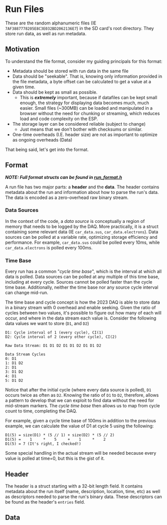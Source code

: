 # Run Files
These are the random alphanumeric files (IE `7AF3887778205E8C3E032BD2062136E7`) in the SD card's root directory. They store run data, as well as run metadata. 

## Motivation
To understand the file format, consider my guiding principals for this format:
- Metadata should be stored with run data in the same file
- Data should be "seekable". That is, knowing only information provided in the file metadata, a byte offset can be calculated to get a value at a given time.
- Data should be kept as small as possible.
  - This is ***extremely*** important, because if datafiles can be kept small enough, the strategy for displaying data becomes much, much easier. Small files (~300MB) can be loaded and manipulated in a browser without the need for chunking or streaming, which reduces load and code complexity on the ESP.
- The storage layer can be considered reliable (subject to change)
  - Just means that we don't bother with checksums or similar.
- One-time overheads (I.E. header size) are not as important to optimize as ongoing overheads (Data)

That being said, let's get into the format.
## Format
***NOTE: Full format structs can be found in [run_format.h](../src/run_format.h)***

A run file has two major parts: a **header** and the **data**. The header contains metadata about the run and information about how to parse the run's data. The data is encoded as a zero-overhead raw binary stream.

### Data Sources
In the context of the code, a *data source* is conceptually a region of memory that needs to be logged by the DAQ. More practically, it is a struct containing some relevant data (IE `car_data.sus`, `car_data.electrons`). Data sources can be polled at a variable rate, optimizing storage efficiency and performance. For example, `car_data.sus` could be polled every 10ms, while `car_data.electrons` is polled every 100ms.

### Time Base
Every run has a common "*cycle time base*", which is the interval at which all data is polled. Data sources can be polled at any multiple of this time base, including at every cycle. Sources cannot be polled faster than the cycle time base. Additionally, neither the time base nor any source cycle interval can change mid-run. 

The time base and cycle concept is how the 2023 DAQ is able to store data in a binary stream with 0 overhead and enable seeking. Given the ratio of cycles between two values, it's possible to figure out how many of each will occur, and where in the data stream each value is. Consider the following data values we want to store (`D1`, and `D2`)

```
D1: Cycle interval of 1 (every cycle), CI(1)
D2: Cycle interval of 2 (every other cycle), CI(2)

Raw Data Stream: D1 D1 D2 D1 D1 D2 D1 D1 D2

Data Stream Cycles
0: D1
1: D1 D2
2: D1
3: D1 D2
4: D1
5: D1 D2
```

Notice that after the initial cycle (where every data source is polled), `D1` occurs twice as often as `D2`. Knowing the ratio of `D1` to `D2`, therefore, allows a pattern to develop that we can exploit to find data without the need for mid-stream markers. The *cycle time base* then allows us to map from cycle count to time, completing the DAQ.

For example, given a cycle time base of 100ms in addition to the previous example, we can calculate the value of D1 at cycle 5 using the following:
```
D1(5) = size(D1) * (5 // 1) + size(D2) * (5 // 2) 
D1(5) =    1     *    5     +    1     *    2 
D1(5) = 7 (It's right, I checked!)
``` 
Some special handling in the actual stream will be needed because every value is polled at time=0, but this is the gist of it.
## Header
The header is a struct starting with a 32-bit length field. It contains metadata about the run itself (name, description, location, time, etc) as well as descriptors needed to parse the run's binary data. These descriptors can be found as the header's `entries` field.

## Data